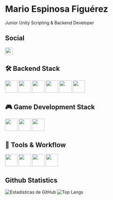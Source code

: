 # Mario Espinosa Figuérez
Junior Unity Scripting & Backend Developer

## Social
<a href="https://github.com/MarioEspinosaFiguerez"><img src="https://img.shields.io/badge/-@MarioEspinosaFiguerez-%23181717?style=flat-square&logo=github" height="25"></a>

## 🛠 Backend Stack
<code><img height="40" src="https://img.shields.io/badge/C%23-%23239120.svg?style=for-the-badge&logo=c-sharp&logoColor=white"></code>
<code><img height="40" src="https://img.shields.io/badge/.NET-512BD4?style=for-the-badge&logo=dotnet&logoColor=white"></code>
<code><img height="40" src="https://img.shields.io/badge/LINQ-0078D7?style=for-the-badge&logo=windows&logoColor=white"></code>
<code><img height="40" src="https://img.shields.io/badge/SQL-4479A1?style=for-the-badge&logo=sqlite&logoColor=white"></code>
<code><img height="40" src="https://img.shields.io/badge/SQL%20Server-CC2927?style=for-the-badge&logo=microsoftsqlserver&logoColor=white"></code>
<code><img height="40" src="https://img.shields.io/badge/Entity%20Framework-512BD4?style=for-the-badge&logo=dotnet&logoColor=white"></code>

## 🎮 Game Development Stack
<code><img height="40" src="https://img.shields.io/badge/Unity-2D%20%2F%203D-000000?style=for-the-badge&logo=unity&logoColor=white"></code>
<code><img height="40" src="https://img.shields.io/badge/Unity-Virtual%20Reality-000000?style=for-the-badge&logo=unity&logoColor=white"></code>
<code><img height="40" src="https://img.shields.io/badge/Unity-Augmented%20Reality%20with%20Vuforia-000000?style=for-the-badge&logo=unity&logoColor=white"></code>

## 🧰 Tools & Workflow
<code><img height="40" src="https://img.shields.io/badge/Git-F05032?style=for-the-badge&logo=git&logoColor=white"></code>
<code><img height="40" src="https://img.shields.io/badge/GitHub-181717?style=for-the-badge&logo=github&logoColor=white"></code>
<code><img height="40" src="https://img.shields.io/badge/Jira-0052CC?style=for-the-badge&logo=jira&logoColor=white"></code>
<code><img height="40" src="https://img.shields.io/badge/Trello-0079BF?style=for-the-badge&logo=trello&logoColor=white"></code>

## Github Statistics
![Estadísticas de GitHub](https://github-readme-stats.vercel.app/api?username=MarioEspinosaFiguerez&show_icons=true&theme=radical)
![Top Langs](https://github-readme-stats.vercel.app/api/top-langs/?username=MarioEspinosaFiguerez&layout=compact&theme=tokyonight)

